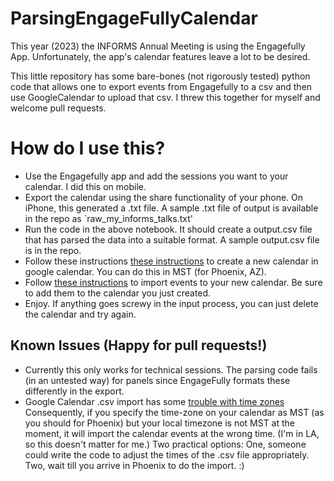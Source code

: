 # ParsingEngageFullyCalendar
This year (2023) the INFORMS Annual Meeting is using the Engagefully App.  Unfortunately, the app's calendar features leave a lot to be desired.

This little repository has some bare-bones (not rigorously tested) python code that allows one to export events from Engagefully to a csv and then use GoogleCalendar to upload that csv.  I threw this together for myself and welcome pull requests.  

# How do I use this?
 - Use the Engagefully app and add the sessions you want to your calendar.  I did this on mobile.
 - Export the calendar using the share functionality of your phone.  On iPhone, this generated a .txt file. A sample .txt file of output is available in the repo as `raw_my_informs_talks.txt'
 - Run the code in the above notebook.  It should create a output.csv file that has parsed the data into a suitable format.  A sample output.csv file is in the repo.
 - Follow these instructions [these instructions]([https://www.google.com](https://support.google.com/calendar/answer/37095?hl=en)https://support.google.com/calendar/answer/37095?hl=en) to create a  new calendar in google calendar.  You can do this in MST (for Phoenix, AZ).
 - Follow [these instructions](https://support.google.com/calendar/answer/37118?hl=en&co=GENIE.Platform%3DDesktop) to import events to your new calendar.  Be sure to add them to the calendar you just created.
 - Enjoy.  If anything goes screwy in the input process, you can just delete the calendar and try again.


## Known Issues (Happy for pull requests!)
 - Currently this only works for technical sessions.  The parsing code fails (in an untested way) for panels since EngageFully formats these differently in the export.  
 - Google Calendar .csv import has some [trouble with time zones](https://support.google.com/calendar/thread/16256597/family-calendar-csv-import-time-zone?hl=en#:~:text=CSV%20calendar%20import%20doesn't,the%20tz%20is%20GMT...)  Consequently, if you specify the time-zone on your calendar as MST (as you should for Phoenix) but your local timezone is not MST at the moment, it will import the calendar events at the wrong time.  (I'm in LA, so this doesn't matter for me.)  Two practical options:  One, someone could write the code to adjust the times of the .csv file appropriately. Two, wait till you arrive in Phoenix to do the import. :) 
